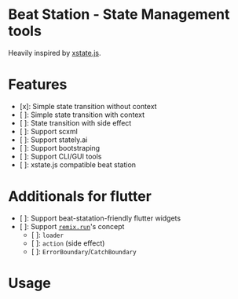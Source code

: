 # Beat Station - State Management tools

Heavily inspired by [xstate.js](https://xstate.js.org).

# Features

- [x]: Simple state transition without context
- [ ]: Simple state transition with context
- [ ]: State transition with side effect
- [ ]: Support scxml
- [ ]: Support stately.ai
- [ ]: Support bootstraping
- [ ]: Support CLI/GUI tools
- [ ]: xstate.js compatible beat station

# Additionals for flutter

- [ ]: Support beat-statation-friendly flutter widgets
- [ ]: Support [`remix.run`](https://remix.run)'s concept
	- [ ]: `loader`
	- [ ]: `action` (side effect)
	- [ ]: `ErrorBoundary`/`CatchBoundary`

# Usage